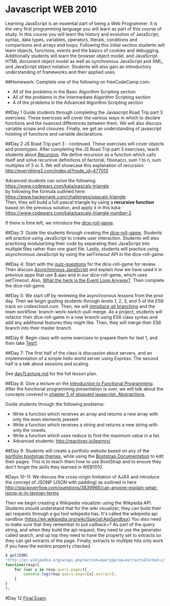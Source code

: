 Javascript WEB 2010  
====

Learning JavaScript is an essential part of being a Web Programmer.  It is the very first programming language you will learn as part of this course of study.  In this course you will learn the history and evolution of JavaScript, syntax, data types, variables, operators, literals, conditions and comparisons and arrays and loops.  Following this initial section students will learn objects, functions, events and the basics of cookies and debugging.  Additionally students will learn the browser object model, and JavaScript HTML document object model as well as synchronous JavaScript and XML, and JavaScript object notation.  Students will also gain an introductory understanding of frameworks and their applied uses.

##Homework:
Complete one of the following on freeCodeCamp.com:
* All of the problems in the Basic Algorithm Scripting section
* All of the problems in the Intermediate Algorithm Scripting section
* 4 of the problems in the Advanced Algorithm Scripting section

##Day 1
Guide students through completing the Javascript Road Trip part 3 exercises. These exericses will cover the various ways in which to declare functions and the nuanced differences between them. We will also discuss variable scope and closures. Finally, we get an understanding of javascript hoisting of functions and variable declarations.

##Day 2
JS Road Trip part 3 - continued. These exercises will cover objects and prototypes. After completing the JS Road Trip part 3 exercises, teach students about [Recursion](https://docs.google.com/presentation/d/1UYrhGqQdHogVWpzmpHy6C8ewe3EFrYYUuAZgwo_ct7Q/edit#slide=id.p). We define recursion as a function which calls itself and solve recursive definitions of factorial, fibonacci, sum 1 to n, sum multiples of 3 or 5. We will showcase this explanation of recursion: http://everything2.com/index.pl?node_id=477013

Advanced students can solve the following: https://www.codewars.com/kata/pascals-triangle  
by following the formula outlined here:  
https://www.hackerrank.com/challenges/pascals-triangle  
Then, they will build a full pascal triangle by using a **recursive function** based on the previous solution, and apply it in this kata:  https://www.codewars.com/kata/pascals-triangle-number-2

If there is time left, we introduce the [dice-roll-game](./complete-classwork/dice-roll-game-complete).

##Day 3:
Guide the students through creating the [dice-roll-game](./classwork/dice-roll-game-starter). Students will practice using JavaScript to create user interaction. Students will also practicing modularizing their code by separating their JavaScript into multiple files rather than one giant file. Lastly, students will practice using asynchronous JavaScript by using the setTimeout API in the dice-roll-game.

##Day 4:
Start with the [quiz-questions](./classwork/dice-roll-game-starter/quiz-questions.md) for the dice-roll-game for review.
Then discuss [Asynchronous JavaScript](https://www.youtube.com/watch?v=vMfg0xGjcOI) and explain how we have used it in previous apps that use $.ajax and in our dice-roll-game, which uses setTimeout.
Also, [What the heck is the Event Loop Anyway?](https://www.youtube.com/watch?v=8aGhZQkoFbQ).
Then complete the dice-roll-game.

##Day 5:
We start off by reviewing the asynchronous lessons from the prior day. Then we begin guiding students through levels 1, 2, 3, and 5 of the ES6 track on codeschool.com.
Then, we will [introduce git branching](http://gitimmersion.com/lab_01.html) and the team workflow: branch-work-switch-pull-merge.
As a project, students will refactor their dice-roll-game in a new branch using ES6 class syntax and add any additional features they might like. Then, they will merge their ES6 branch into their master branch.

##Day 6:
Begin class with some exercises to prepare them for test 1, and then take [Test1](./test1).

##Day 7:
The first half of the class is discussion about servers, and an implementation of a simple hello world server using Express. The second half is a talk about sessions and scaling.

See [day7Lecture.md](day7Lecture.md) for the full lesson plan.

##Day 8:
Give a lecture on the [Introduction to Functional Programming](https://docs.google.com/presentation/d/1NTxza91hMToWKqRyKll48AuxwamEik_nj4W1Cj6d8hs/edit?usp=sharing).
After the functional programming presentation is over, we will talk about the concepts covered in [chapter 5 of eloquent javascript: Abstractions](https://docs.google.com/presentation/d/1JxBhgt37xZgazl9gXMCQB9acQu7B-qvLdeO_SZlvyu4/edit#slide=id.p).

Guide students through the following problems:
- Write a function which receives an array and returns a new array with only the even elements present
- Write a function which receives a string and returns a new string with only the vowels.
- Write a function which uses reduce to find the maximum value in a list.
- Advanced students: http://reactivex.io/learnrx/

##Day 9:
Students will create a portfolio website based on any of the [portfolio bootstrap themes](https://startbootstrap.com/template-categories/portfolios/), while using the [Bootstrap Documentation](http://getbootstrap.com/components/) to edit their pages. This is to teach them how to use BootStrap and to ensure they don't forget the skills they learned in WEB1010.

#Days 10-11:
We discuss the cross-origin limitation of AJAX and introduce the concept of JSONP (JSON with padding) as outlined in here http://stackoverflow.com/questions/3839966/can-anyone-explain-what-jsonp-is-in-layman-terms  

Then we begin creating a Wikipedia visualizer using the Wikpedia API. Students should understand that for the wiki visualizer, they can build their api requests through a gui tool wikipedia has. It's called the wikipedia api sandbox (https://en.wikipedia.org/wiki/Special:ApiSandbox) You also need to make sure that they remember to put callback=? As part of the query string, and when they build the api request, they need to use the generator called search, and up top they need to have the property set to extracts so they can get extracts of the page. Finally, extracts to multiple hits only work if you have the exintro property checked.

```javascript
$.getJSON(
"http://en.wikipedia.org/w/api.php?action=query&prop=extracts&format=json&generator=search&gsrsearch=julio&callback=?",
function(resp){
	for (var x in resp.query.pages){
		console.log(resp.query.pages[x].extract);
	}
}
);
```

#Day 12
[Final Exam](./final-exam).
